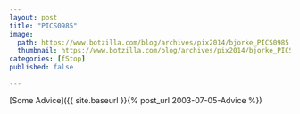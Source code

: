 ```yaml
---
layout: post
title: "PICS0985"
image:
  path: https://www.botzilla.com/blog/archives/pix2014/bjorke_PICS0985.jpg
  thumbnail: https://www.botzilla.com/blog/archives/pix2014/bjorke_PICS0985.jpg
categories: [fStop]
published: false

---
```


[Some Advice]({{ site.baseurl }}{% post_url 2003-07-05-Advice %})

